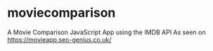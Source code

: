 # moviecomparison
A Movie Comparison JavaScript App using the IMDB API
As seen on https://movieapp.seo-genius.co.uk/

